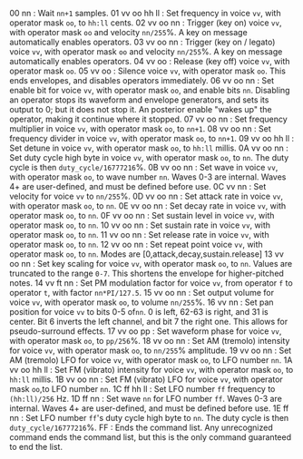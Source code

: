 00 nn
: Wait `nn+1` samples.
01 vv oo hh ll
: Set frequency in voice `vv`, with operator mask `oo`, to `hh:ll` cents.
02 vv oo nn
: Trigger (key on) voice `vv`, with operator mask `oo` and velocity `nn/255`%. A key on message automatically enables operators.
03 vv oo nn
: Trigger (key on / legato) voice `vv`, with operator mask `oo` and velocity `nn/255`%. A key on message automatically enables operators.
04 vv oo
: Release (key off) voice `vv`, with operator mask `oo`.
05 vv oo
: Silence voice `vv`, with operator mask `oo`. This ends envelopes, and disables operators immediately.
06 vv oo nn
: Set enable bit for voice `vv`, with operator mask `oo`, and enable bits `nn`. Disabling an operator stops its waveform and envelope generators, and sets its output to 0; but it does not stop it. An posterior enable "wakes up" the operator, making it continue where it stopped.
07 vv oo nn
: Set frequency multiplier in voice `vv`, with operator mask `oo`, to `nn+1`.
08 vv oo nn
: Set frequency divider in voice `vv`, with operator mask `oo`, to `nn+1`.
09 vv oo hh ll
: Set detune in voice `vv`, with operator mask `oo`, to `hh:ll` millis.
0A vv oo nn
: Set duty cycle high byte in voice `vv`, with operator mask `oo`, to `nn`. The duty cycle is then `duty_cycle/16777216`%.
0B vv oo nn
: Set wave in voice `vv`, with operator mask `oo`, to wave number `nn`. Waves 0-3 are internal. Waves 4+ are user-defined, and must be defined before use.
0C vv nn
: Set velocity for voice `vv` to `nn/255`%.
0D vv oo nn
: Set attack rate in voice `vv`, with operator mask `oo`, to `nn`.
0E vv oo nn
: Set decay rate in voice `vv`, with operator mask `oo`, to `nn`.
0F vv oo nn
: Set sustain level in voice `vv`, with operator mask `oo`, to `nn`.
10 vv oo nn
: Set sustain rate in voice `vv`, with operator mask `oo`, to `nn`.
11 vv oo nn
: Set release rate in voice `vv`, with operator mask `oo`, to `nn`.
12 vv oo nn
: Set repeat point voice `vv`, with operator mask `oo`, to `nn`. Modes are [0,attack,decay,sustain.release]
13 vv oo nn
: Set key scaling for voice `vv`, with operator mask `oo`, to `nn`. Values are truncated to the range `0-7`. This shortens the envelope for higher-pitched notes.
14 vv ft nn
: Set PM modulation factor for voice `vv`, from operator `f` to operator `t`, with factor `nn*PI/127.5`.
15 vv oo nn
: Set output volume for voice `vv`, with operator mask `oo`, to volume `nn/255`%.
16 vv nn
: Set pan position for voice `vv` to bits 0-5 of`nn`. 0 is left, 62-63 is right, and 31 is center. Bit 6 inverts the left channel, and bit 7 the right one. This allows for pseudo-surround effects.
17 vv oo pp
: Set waveform phase for voice `vv`, with operator mask `oo`, to `pp/256`%.
18 vv oo nn
: Set AM (tremolo) intensity for voice `vv`, with operator mask `oo`, to `nn/255`% amplitude.
19 vv oo nn
: Set AM (tremolo) LFO for voice `vv`, with operator mask `oo`, to LFO number `nn`.
1A vv oo hh ll
: Set FM (vibrato) intensity for voice `vv`, with operator mask `oo`, to `hh:ll` millis.
1B vv oo nn
: Set FM (vibrato) LFO for voice `vv`, with operator mask `oo`,to LFO number `nn`.
1C ff hh ll
: Set LFO number `ff` frequency to `(hh:ll)/256` Hz.
1D ff nn
: Set wave `nn` for LFO number `ff`. Waves 0-3 are internal. Waves 4+ are user-defined, and must be defined before use.
1E ff nn
: Set LFO number `ff`'s duty cycle high byte to `nn`. The duty cycle is then `duty_cycle/16777216`%.
FF
: Ends the command list. Any unrecognized command ends the command list, but this is the only command guaranteed to end the list.